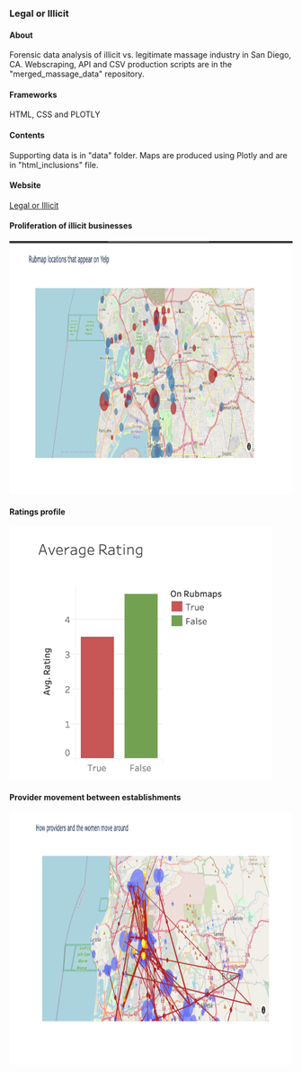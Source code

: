 ### Legal or Illicit

#### About
Forensic data analysis of illicit vs. legitimate massage industry in San Diego, CA.
Webscraping, API and CSV production scripts are in the "merged_massage_data" repository.

#### Frameworks
HTML, CSS and PLOTLY

#### Contents
Supporting data is in "data" folder.
Maps are produced using Plotly and are in "html_inclusions" file.


#### Website
<a href="https://sherirosalia.github.io/Legal-or-Illicit-/">Legal or Illicit</a>

#### Proliferation of illicit businesses
<img height="450" alt="yelp vs rubs" src="images/yelp_vs_rub.png">

#### Ratings profile
<img height="450" alt="ratings comparisons" src="images/ratings_profile.png">

#### Provider movement between establishments
<img height="450" alt="provider movement" src="images/movement.png">

